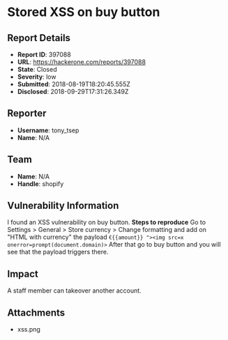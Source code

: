 # Stored XSS on buy button

## Report Details
- **Report ID**: 397088
- **URL**: https://hackerone.com/reports/397088
- **State**: Closed
- **Severity**: low
- **Submitted**: 2018-08-19T18:20:45.555Z
- **Disclosed**: 2018-09-29T17:31:26.349Z

## Reporter
- **Username**: tony_tsep
- **Name**: N/A

## Team
- **Name**: N/A
- **Handle**: shopify

## Vulnerability Information
I found an XSS vulnerability on buy button.
**Steps to reproduce**
Go to Settings > General > Store currency > Change formatting and add on "HTML with currency" the payload `€{{amount}} "><img src=x onerror=prompt(document.domain)>`
After that go to buy button and you will see that the payload triggers there.

## Impact

A staff member can takeover another account.

## Attachments
- xss.png
